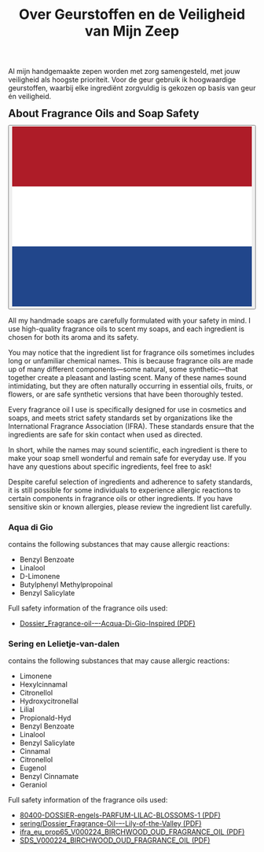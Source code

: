 ﻿---
title: "Over Geurstoffen en de Veiligheid van Mijn Zeep"
layout: single
author_profile: true
excerpt_separator: <!--more-->
header:
    overlay_image: random
    overlay_filter: 0.3
    teaser: /assets/images/teaser/fragrance.webp
comments: true
tags: zeep
---  
  Al mijn handgemaakte zepen worden met zorg samengesteld, met jouw veiligheid als hoogste prioriteit. Voor de geur gebruik ik hoogwaardige geurstoffen, waarbij elke ingrediënt zorgvuldig is gekozen op basis van geur én veiligheid.
<!--more-->
<style>
.page__content > p:first-child {
  display: none;
}
</style>

<div class="lang-content lang-nl" style="display:none;">
  <div class="lang-header">
    <h2 style="margin: 0.5em 0 0.5em;">Over Geurstoffen en de Veiligheid van Mijn Zeep</h2>
    <div class="lang-switcher">
      <button id="lang-toggle" onclick="toggleLang()">
        <img id="lang-flag" src="/assets/images/ui/gb.svg" alt="English flag">
      </button>
    </div>
  </div>
  <p>
  
    Al mijn handgemaakte zepen worden met zorg samengesteld, met jouw veiligheid als hoogste prioriteit. Voor de geur gebruik ik hoogwaardige geurstoffen, waarbij elke ingrediënt zorgvuldig is gekozen op basis van geur én veiligheid.
  </p>
  <p>
    Je zult misschien merken dat de ingrediëntenlijst van geurstoffen soms lange of onbekende chemische namen bevat. Dit komt doordat geurstoffen bestaan uit veel verschillende componenten—sommige natuurlijk, sommige synthetisch—die samen zorgen voor een aangename en langdurige geur. Veel van deze namen klinken misschien spannend, maar ze komen vaak van nature voor in etherische oliën, fruit of bloemen, of het zijn veilige synthetische varianten die uitgebreid zijn getest.
  </p>
  <p>
    Elke geurstof die ik gebruik is speciaal ontwikkeld voor gebruik in cosmetica en zeep, en voldoet aan strenge veiligheidsnormen van organisaties zoals de International Fragrance Association (IFRA). Deze normen zorgen ervoor dat de ingrediënten veilig zijn voor contact met de huid, mits ze op de juiste manier worden gebruikt.
  </p>
  <p>
    Kortom: hoewel de namen soms wetenschappelijk klinken, zijn alle ingrediënten zorgvuldig gekozen om jouw zeep heerlijk te laten ruiken én veilig te houden voor dagelijks gebruik. Heb je vragen over specifieke ingrediënten? Laat het gerust weten!
  </p>
  <p>
    Ondanks de zorgvuldige selectie van ingrediënten en het naleven van veiligheidsnormen, is het mogelijk dat sommige mensen allergische reacties krijgen op bepaalde bestanddelen in geurstoffen of andere ingrediënten. Heb je een gevoelige huid of bekende allergieën? Bekijk dan de ingrediëntenlijst goed.
  </p>

  <h3>Aqua di Gio</h3>
  <p>
    Bevat de volgende stoffen die mogelijk allergische reacties kunnen veroorzaken:
  </p>
  <ul class="allergen-list">
    <li>Benzyl Benzoate</li>
    <li>Linalool</li>
    <li>D-Limonene</li>
    <li>Butylphenyl Methylpropoinal</li>
    <li>Benzyl Salicylate</li>
  </ul>
  <p>
    Volledige veiligheidsinformatie van de gebruikte parfum olieën:
  </p>
  <ul class="allergen-list">
    <li>
      <a href="/assets/pdf/aquadigio/Dossier_Fragrance-oil-–-Acqua-Di-Gio-Inspired.pdf" target="_blank" rel="noopener">
        Dossier_Fragrance-oil-–-Acqua-Di-Gio-Inspired (PDF)
      </a>
    </li>
  </ul>

  <h3>Sering en Lelietje-van-dalen</h3>
  <p>
    Bevat de volgende stoffen die mogelijk allergische reacties kunnen veroorzaken:
  </p>
  <ul class="allergen-list">
    <li>Limonene</li>
    <li>Hexylcinnamal</li>
    <li>Citronellol</li>
    <li>Hydroxycitronellal</li>
    <li>Lilial</li>
    <li>Propionald-Hyd</li>
    <li>Benzyl Benzoate</li>
    <li>Linalool</li>
    <li>Benzyl Salicylate</li>
    <li>Cinnamal</li>
    <li>Citronellol</li>
    <li>Eugenol</li>
    <li>Benzyl Cinnamate</li>
    <li>Geraniol</li>
  </ul>
  <p>
    Volledige veiligheidsinformatie van de gebruikte parfum olieën:
  </p>
  <ul class="allergen-list">
    <li>
      <a href="/assets/pdf/sering/80400-DOSSIER-engels-PARFUM-LILAC-BLOSSOMS-1.pdf" target="_blank" rel="noopener">
        80400-DOSSIER-engels-PARFUM-LILAC-BLOSSOMS (PDF)
      </a>
    </li>
    <li>
      <a href="/assets/pdf/sering/Dossier_Fragrance-Oil-–-Lily-of-the-Valley.pdf" target="_blank" rel="noopener">
        Dossier_Fragrance-Oil-–-Lily-of-the-Valley (PDF)
      </a>
    </li>
    <li>
      <a href="/assets/pdf/sering/ifra_eu_prop65_V000224_BIRCHWOOD_OUD_FRAGRANCE_OIL-1.pdf" target="_blank" rel="noopener">
        ifra_eu_prop65_V000224_BIRCHWOOD_OUD_FRAGRANCE_OIL (PDF)
      </a>
    </li>
    <li>
      <a href="/assets/pdf/sering/SDS_V000224_BIRCHWOOD_OUD_FRAGRANCE_OIL-1.pdf" target="_blank" rel="noopener">
        DSDS_V000224_BIRCHWOOD_OUD_FRAGRANCE_OIL (PDF)
      </a>
    </li>
  </ul>
</div>

<div class="lang-content lang-en">
  <div class="lang-header">
    <h2 style="margin: 0.5em 0 0.5em;">About Fragrance Oils and Soap Safety</h2>
    <div class="lang-switcher">
      <button id="lang-toggle" onclick="toggleLang()">
        <img id="lang-flag" src="/assets/images/ui/nl.svg" alt="Dutch flag">
      </button>
    </div>
  </div>
  <p>
  
  All my handmade soaps are carefully formulated with your safety in mind. I use high-quality fragrance oils to scent my soaps, and each ingredient is chosen for both its aroma and its safety.
   </p>
  <p>
  You may notice that the ingredient list for fragrance oils sometimes includes long or unfamiliar chemical names. This is because fragrance oils are made up of many different components—some natural, some synthetic—that together create a pleasant and lasting scent. Many of these names sound intimidating, but they are often naturally occurring in essential oils, fruits, or flowers, or are safe synthetic versions that have been thoroughly tested.
   </p>
  <p>
  Every fragrance oil I use is specifically designed for use in cosmetics and soaps, and meets strict safety standards set by organizations like the International Fragrance Association (IFRA). These standards ensure that the ingredients are safe for skin contact when used as directed.
   </p>
  <p>
  In short, while the names may sound scientific, each ingredient is there to make your soap smell wonderful and remain safe for everyday use. If you have any questions about specific ingredients, feel free to ask!
   </p>
  <p>
  Despite careful selection of ingredients and adherence to safety standards, it is still possible for some individuals to experience allergic reactions to certain components in fragrance oils or other ingredients. If you have sensitive skin or known allergies, please review the ingredient list carefully.
   </p>
  <p>

  <h3>Aqua di Gio</h3> 
  <p>
  contains the following substances that may cause allergic reactions:
  </p> 
  <ul class="allergen-list">
    <li>Benzyl Benzoate</li>
    <li>Linalool</li>
    <li>D-Limonene</li>
    <li>Butylphenyl Methylpropoinal</li>
    <li>Benzyl Salicylate</li>
   </ul>
 
  <p>
  Full safety information of the fragrance oils used:
  </p>
  <ul class="allergen-list">
    <li>
      <a href="/assets/pdf/aquadigio/Dossier_Fragrance-oil-–-Acqua-Di-Gio-Inspired.pdf" target="_blank" rel="noopener">
        Dossier_Fragrance-oil-–-Acqua-Di-Gio-Inspired (PDF)
      </a>
    </li>
  </ul>

 <h3> Sering en Lelietje-van-dalen</h3>
 <p>
  contains the following substances that may cause allergic reactions:
  </p>
<ul class="allergen-list">
    <li>Limonene</li>
    <li>Hexylcinnamal</li>
    <li>Citronellol</li>
    <li>Hydroxycitronellal</li>
    <li>Lilial</li>
    <li>Propionald-Hyd</li>
    <li>Benzyl Benzoate</li>
    <li>Linalool</li>
    <li>Benzyl Salicylate</li>
    <li>Cinnamal</li>
    <li>Citronellol</li>
    <li>Eugenol</li>
    <li>Benzyl Cinnamate</li>
    <li>Geraniol</li>
</ul>
  
  <p>
  Full safety information of the fragrance oils used:</p>
  
<ul class="allergen-list">
    <li>
        <a href="/assets/pdf/sering/80400-DOSSIER-engels-PARFUM-LILAC-BLOSSOMS-1.pdf" target="_blank" rel="noopener">
            80400-DOSSIER-engels-PARFUM-LILAC-BLOSSOMS-1 (PDF)
        </a>
    </li>
    <li>
        <a href="/assets/pdf/sering/Dossier_Fragrance-Oil-–-Lily-of-the-Valley.pdf" target="_blank" rel="noopener">
            sering/Dossier_Fragrance-Oil-–-Lily-of-the-Valley (PDF)
        </a>
    </li>
    <li>
        <a href="/assets/pdf/sering/ifra_eu_prop65_V000224_BIRCHWOOD_OUD_FRAGRANCE_OIL-1.pdf" target="_blank" rel="noopener">
            ifra_eu_prop65_V000224_BIRCHWOOD_OUD_FRAGRANCE_OIL (PDF)
        </a>
    </li>
    <li>
        <a href="/assets/pdf/sering/SDS_V000224_BIRCHWOOD_OUD_FRAGRANCE_OIL-1.pdf" target="_blank" rel="noopener">
            SDS_V000224_BIRCHWOOD_OUD_FRAGRANCE_OIL (PDF)
        </a>
    </li>
</ul>
</p>
</div>